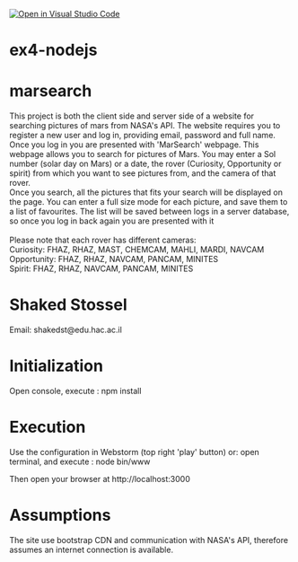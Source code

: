 [![Open in Visual Studio Code](https://classroom.github.com/assets/open-in-vscode-f059dc9a6f8d3a56e377f745f24479a46679e63a5d9fe6f495e02850cd0d8118.svg)](https://classroom.github.com/online_ide?assignment_repo_id=6605325&assignment_repo_type=AssignmentRepo)
# ex4-nodejs
<h1>marsearch</h1>
<p>
This project is both the client side and server side of a website for searching pictures of mars from NASA's API.
The website requires you to register a new user and log in, providing email, password and full name.
Once you log in you are presented with 'MarSearch' webpage.
This webpage allows you to search for pictures of Mars.
You may enter a Sol number (solar day on Mars) or a date, 
the rover (Curiosity, Opportunity or spirit) from which you want to see pictures from,
and the camera of that rover.
<br>
Once you search, all the pictures that fits your search will be displayed on the page.
You can enter a full size mode for each picture, and save them to a list of favourites.
The list will be saved between logs in a server database, so once you log in back again 
you are presented with it
<br>
<br>
Please note that each rover has different cameras:
<br>
    Curiosity: FHAZ, RHAZ, MAST, CHEMCAM, MAHLI, MARDI, NAVCAM
<br>
    Opportunity: FHAZ, RHAZ, NAVCAM, PANCAM, MINITES
<br>
    Spirit: FHAZ, RHAZ, NAVCAM, PANCAM, MINITES

</p>

<h1>Shaked Stossel</h1>
<p>Email: shakedst@edu.hac.ac.il</p>

<h1>Initialization</h1>
<p>
Open console, execute : npm install
</p>
<h1>Execution</h1>
<p>Use the configuration in Webstorm (top right 'play' button) or: open terminal,
and execute : node bin/www
</p>
<p>
Then open your browser at http://localhost:3000
</p>
<h1>Assumptions</h1>
<p>
  The site use bootstrap CDN and communication with NASA's API, therefore assumes an internet connection is available.
</p>
